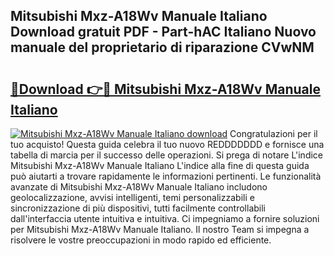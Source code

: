 ## Mitsubishi Mxz-A18Wv Manuale Italiano Download gratuit PDF - Part-hAC Italiano Nuovo manuale del proprietario di riparazione CVwNM

# <h2><a href="http://dfduvt.blite.top/?on=Mitsubishi+Mxz-A18Wv+Manuale+Italiano">🔗Download 👉🔴 Mitsubishi Mxz-A18Wv Manuale Italiano</a></h2>

[![Mitsubishi Mxz-A18Wv Manuale Italiano download](https://i.imgur.com/lujVjoI.png)](http://dfduvt.blite.top/?on=Mitsubishi+Mxz-A18Wv+Manuale+Italiano)
Congratulazioni per il tuo acquisto! Questa guida celebra il tuo nuovo REDDDDDDD e fornisce una tabella di marcia per il successo delle operazioni. Si prega di notare L'indice Mitsubishi Mxz-A18Wv Manuale Italiano L'indice alla fine di questa guida può aiutarti a trovare rapidamente le informazioni pertinenti. Le funzionalità avanzate di Mitsubishi Mxz-A18Wv Manuale Italiano includono geolocalizzazione, avvisi intelligenti, temi personalizzabili e sincronizzazione di più dispositivi, tutti facilmente controllabili dall'interfaccia utente intuitiva e intuitiva. Ci impegniamo a fornire soluzioni per Mitsubishi Mxz-A18Wv Manuale Italiano. Il nostro Team si impegna a risolvere le vostre preoccupazioni in modo rapido ed efficiente.
